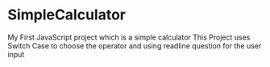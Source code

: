 # SimpleCalculator
My First JavaScript project which is a simple calculator
This Project uses Switch Case to choose the operator and using readline question for the user input
